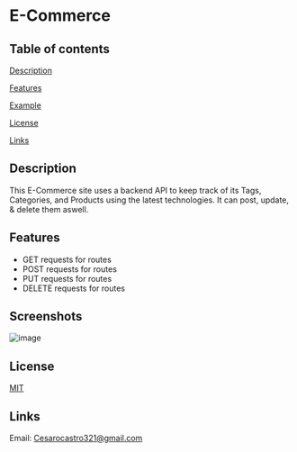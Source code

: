 # E-Commerce
## Table of contents

[Description](#Description)

[Features](#Features)

[Example](Screenshots)

[License](#License)

[Links](#Links)

## Description

This E-Commerce site uses a backend API to keep track of its Tags, Categories, and Products using the latest technologies.
It can post, update, & delete them aswell.


## Features

- GET requests for routes
- POST requests for routes
- PUT requests for routes
- DELETE requests for routes


## Screenshots

![image](https://github.com/SpacemanCeezer/E-Commerce/assets/64385882/940782a7-001b-464e-8b74-c328157fb94e)




## License

[MIT](https://choosealicense.com/licenses/mit/)


## Links

Email: Cesarocastro321@gmail.com
